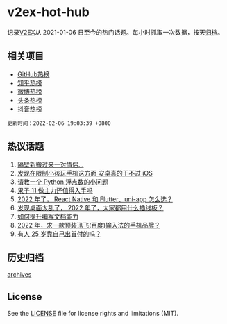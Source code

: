 # v2ex-hot-hub

 记录[V2EX](https://www.v2ex.com/)从 2021-01-06 日至今的热门话题。每小时抓取一次数据，按天[归档](archives)。
 
 ## 相关项目

- [GitHub热榜](https://github.com/snaildev/github-hot-hub)
- [知乎热榜](https://github.com/snaildev/zhihu-hot-hub)
- [微博热榜](https://github.com/snaildev/weibo-hot-hub)
- [头条热榜](https://github.com/snaildev/toutiao-hot-hub)
- [抖音热榜](https://github.com/snaildev/douyin-hot-hub)


 `更新时间：2022-02-06 19:03:39 +0800`

## 热议话题

1. [隔壁新搬过来一对情侣...](https://www.v2ex.com/t/831996)
1. [发现在限制小孩玩手机这方面 安卓真的干不过 iOS](https://www.v2ex.com/t/832064)
1. [请教一个 Python 浮点数的小问题](https://www.v2ex.com/t/832021)
1. [果子 11 做主力还值得入手吗](https://www.v2ex.com/t/832072)
1. [2022 年了， React Native 和 Flutter、uni-app 怎么选？](https://www.v2ex.com/t/832037)
1. [发现桌面太乱了， 2022 年了，大家都用什么插线板？](https://www.v2ex.com/t/832005)
1. [如何提升编写文档能力](https://www.v2ex.com/t/832014)
1. [2022 年，求一款预装迅飞(百度)输入法的手机品牌？](https://www.v2ex.com/t/832018)
1. [有人 25 岁靠自己出首付的吗？](https://www.v2ex.com/t/832027)

## 历史归档

[archives](archives)

## License

See the [LICENSE](LICENSE) file for license rights and limitations (MIT).
